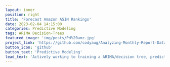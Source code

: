 ```yaml
---
layout: inner
position: right
title: 'Forecast Amazon ASIN Rankings'
date: 2023-02-04 14:15:00
categories: Predictive Modeling
tags: ARIMA Decision-Trees
featured_image: 'img/posts/Pd%20amz.jpg'
project_link: 'https://github.com/codyaug/Analyzing-Monthly-Report-Data-from-Amazon-Seller-Central'
button_icon: 'github'
button_text: 'Predictive Modeling'
lead_text: 'Actively working to training a ARIMA/decision tree, predicts and plots future trends/rankings'
---
```

